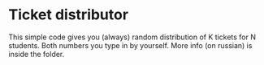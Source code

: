 # Ticket distributor

This simple code gives you (always) random distribution of K tickets for N students. 
Both numbers you type in by yourself.
More info (on russian) is inside the folder.
